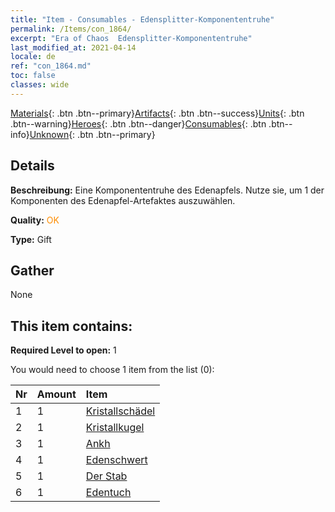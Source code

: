 ```yaml
---
title: "Item - Consumables - Edensplitter-Komponententruhe"
permalink: /Items/con_1864/
excerpt: "Era of Chaos  Edensplitter-Komponententruhe"
last_modified_at: 2021-04-14
locale: de
ref: "con_1864.md"
toc: false
classes: wide
---
```

 [Materials](/de/Items/){: .btn .btn--primary}[Artifacts](/de/Items/Artifacts/){: .btn .btn--success}[Units](/de/Items/Units/){: .btn .btn--warning}[Heroes](/de/Items/Heroes/){: .btn .btn--danger}[Consumables](/de/Items/Consumables/){: .btn .btn--info}[Unknown](/de/Items/Unknown/){: .btn .btn--primary}

## Details
 **Beschreibung:** Eine Komponententruhe des Edenapfels. Nutze sie, um 1 der Komponenten des Edenapfel-Artefaktes auszuwählen.

 **Quality:** <span style="color: #FF8C00">OK</span>

 **Type:** Gift

## Gather

  None

## This item contains:

 **Required Level to open:** 1

 You would need to choose 1 item from the list (0):

  | Nr | Amount |     Item    |
  |:---|:-------|:------------|
  | 1 | 1 | [Kristallschädel](/de/Items/art_182/) | 
  | 2 | 1 | [Kristallkugel](/de/Items/art_183/) | 
  | 3 | 1 | [Ankh](/de/Items/art_184/) | 
  | 4 | 1 | [Edenschwert](/de/Items/art_185/) | 
  | 5 | 1 | [Der Stab](/de/Items/art_186/) | 
  | 6 | 1 | [Edentuch](/de/Items/art_187/) | 
